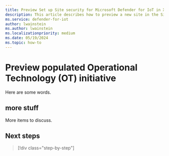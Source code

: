 ```yaml
---
title: Preview Set up Site security for Microsoft Defender for IoT in XDR Defender portal
description: This article describes how to preview a new site in the Site security feature of Microsoft Defender for IoT in XDR Defender portal
ms.service: defender-for-iot
author: lwainstein
ms.author: lwainstein
ms.localizationpriority: medium
ms.date: 05/19/2024
ms.topic: how-to
---
```


# Preview populated Operational Technology (OT) initiative

Here are some words.

## more stuff

More items to discuss.

## Next steps

> [!div class="step-by-step"]
